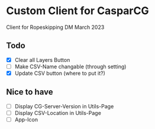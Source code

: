 # Custom Client for CasparCG

Client for Ropeskipping DM March 2023

## Todo

- [x] Clear all Layers Button
- [ ] Make CSV-Name changable (through setting)
- [x] Update CSV button (where to put it?)

## Nice to have

- [ ] Display CG-Server-Version in Utils-Page
- [ ] Display CSV-Location in Utils-Page
- [ ] App-Icon
